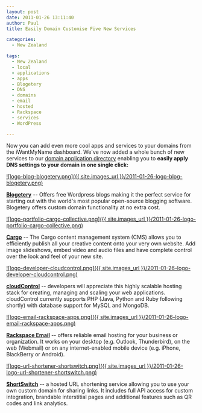 ```yaml
---
layout: post
date: 2011-01-26 13:11:40
author: Paul
title: Easily Domain Customise Five New Services

categories:
  - New Zealand

tags:
  - New Zealand
  - local
  - applications
  - apps
  - Blogetery
  - DNS
  - domains
  - email
  - hosted
  - Rackspace
  - services
  - WordPress

---
```


Now you can add even more cool apps and services to your domains from the iWantMyName dashboard. We've now added a whole bunch of new services to our [domain application directory](https://iwantmyname.co.nz/services) enabling you to **easily apply DNS settings to your domain in one single click:**

[![logo-blog-blogetery.png]({{ site.images_url }}/2011-01-26-logo-blog-blogetery.png)](https://iwantmyname.co.nz/services/blog-hosting/free-custom-domain-wordpress)

**[Blogetery](https://iwantmyname.co.nz/services/blog-hosting/free-custom-domain-wordpress)** -- Offers free Wordpress blogs making it the perfect service for starting out with the world's most popular open-source blogging software. Blogetery offers custom domain functionality at no extra cost.

[![logo-portfolio-cargo-collective.png]({{ site.images_url }}/2011-01-26-logo-portfolio-cargo-collective.png)](https://iwantmyname.co.nz/services/portfolio-hosting/cargo-custom-domain)

**[Cargo](https://iwantmyname.co.nz/services/portfolio-hosting/cargo-custom-domain)** -- The Cargo content management system (CMS) allows you to efficiently publish all your creative content onto your very own website. Add image slideshows, embed video and audio files and have complete control over the look and feel of your new site.

[![logo-developer-cloudcontrol.png]({{ site.images_url }}/2011-01-26-logo-developer-cloudcontrol.png)](https://iwantmyname.co.nz/services/developer/cloudcontrol-register-custom-domain)

**[cloudControl](https://iwantmyname.co.nz/services/developer/cloudcontrol-register-custom-domain)** -- developers will appreciate this highly scalable hosting stack for creating, managing and scaling your web applications. cloudControl currently supports PHP (Java, Python and Ruby following shortly) with database support for MySQL and MongoDB.

[![logo-email-rackspace-apps.png]({{ site.images_url }}/2011-01-26-logo-email-rackspace-apps.png)](https://iwantmyname.co.nz/services/email-hosting/rackspace-apps)

**[Rackspace Email](https://iwantmyname.co.nz/services/email-hosting/rackspace-apps)** -- offers reliable email hosting for your business or organization. It works on your desktop (e.g. Outlook, Thunderbird), on the web (Webmail) or on any internet-enabled mobile device (e.g. iPhone, BlackBerry or Android).

[![logo-url-shortener-shortswitch.png]({{ site.images_url }}/2011-01-26-logo-url-shortener-shortswitch.png)](https://iwantmyname.co.nz/services/url-shortener/shortswitch-whitelabel-custom-domain)

**[ShortSwitch](https://iwantmyname.co.nz/services/url-shortener/shortswitch-whitelabel-custom-domain)** -- a hosted URL shortening service allowing you to use your own custom domain for sharing links. It includes full API access for custom integration, brandable interstitial pages and additional features such as QR codes and link analytics.
